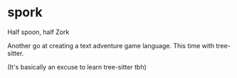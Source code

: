 # spork
Half spoon, half Zork

Another go at creating a text adventure game language. This time with tree-sitter.

(It's basically an excuse to learn tree-sitter tbh)

